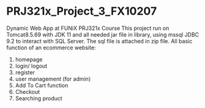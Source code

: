 # PRJ321x_Project_3_FX10207
 Dynamic Web App at FUNiX PRJ321x Course
 This project run on Tomcat8.5.69 with JDK 11 and all needed jar file in library, using mssql JDBC 9.2 to interact with SQL Server. The sql file is attached in zip file. 
 All basic function of an ecommerce website:
 1. homepage
 2. login/ logout
 3. register
 4. user management (for admin)
 5. Add To Cart function
 6. Checkout
 7. Searching product
